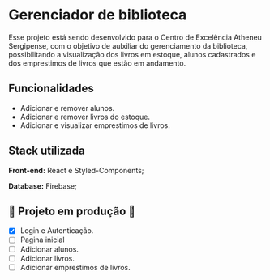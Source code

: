 
# Gerenciador de biblioteca
Esse projeto está sendo desenvolvido para o Centro de
Excelência Atheneu Sergipense, com o objetivo de aulxiliar
do gerenciamento da biblioteca, possibilitando a visualização
dos livros em estoque, alunos cadastrados e  dos emprestimos
de livros que estão em andamento.
## Funcionalidades

- Adicionar e remover alunos.
- Adicionar e remover livros do estoque.
- Adicionar e visualizar emprestimos de livros.



## Stack utilizada

**Front-end:** React e Styled-Components;

**Database:** Firebase;



    
## 🚧 Projeto em produção 🚧

- [x] Login e Autenticação.
- [ ] Pagina inicial
- [ ] Adicionar alunos.
- [ ] Adicionar livros.
- [ ] Adicionar emprestimos de livros.
